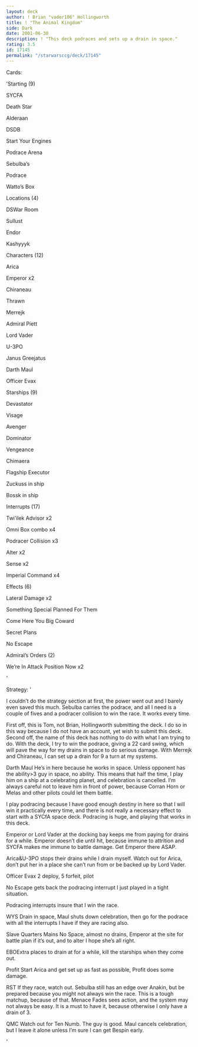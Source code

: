 ```yaml
---
layout: deck
author: ! Brian "vader106" Hollingworth
title: ! "The Animal Kingdom"
side: Dark
date: 2001-06-30
description: ! "This deck podraces and sets up a drain in space."
rating: 3.5
id: 17145
permalink: "/starwarsccg/deck/17145"
---
```

Cards: 

'Starting (9)

SYCFA

Death Star

Alderaan

DSDB

Start Your Engines

Podrace Arena

Sebulba’s

Podrace

Watto’s Box


Locations (4)

DSWar Room

Sullust

Endor

Kashyyyk


Characters (12)

Arica

Emperor x2

Chiraneau

Thrawn

Merrejk

Admiral Piett

Lord Vader

U-3PO

Janus Greejatus

Darth Maul

Officer Evax


Starships (9)

Devastator

Visage

Avenger

Dominator

Vengeance

Chimaera

Flagship Executor

Zuckuss in ship

Bossk in ship


Interrupts (17)

Twi’ilek Advisor x2

Omni Box combo x4

Podracer Collision x3

Alter x2

Sense x2

Imperial Command x4


Effects (6)

Lateral Damage x2

Something Special Planned For Them

Come Here You Big Coward

Secret Plans

No Escape


Admiral’s Orders (2)

We’re In Attack Position Now x2


'

Strategy: '

I couldn’t do the strategy section at first, the power went out and I barely  even saved this much.  Sebulba carries the podrace, and all I need is a couple of fives and a podracer collision to win the race.  It works every time.


First off, this is Tom, not Brian, Hollingworth submitting the deck.  I do so in this way because I do not have an account, yet wish to submit this deck.  Second off, the name of this deck has nothing to do with what I am trying to do.  With the deck, I try to win the podrace, giving a 22 card swing, which will pave the way for my drains in space to do serious damage.  With Merrejk and Chiraneau, I can set up a drain for 9 a turn at my systems. 


Darth Maul He’s in here because he works in space.  Unless opponent has the ability>3 guy in space, no ability.  This means that half the time, I play him on a ship at a celebrating planet, and celebration is cancelled.  I’m always careful not to leave him in front of power, because Corran Horn or Melas and other pilots could let them battle.


I play podracing because I have good enough destiny in here so that I will win it practically every time, and there is not really a necessary effect to start with a SYCfA space deck.  Podracing is huge, and playing that works in this deck.


Emperor or Lord Vader at the docking bay keeps me from paying for drains for a while.  Emperor doesn’t die until hit, because immune to attrition and SYCFA makes me immune to battle damage.  Get Emperor there ASAP.


Arica&U-3PO stops their drains while I drain myself.  Watch out for Arica, don’t put her in a place she can’t run from or be backed up by Lord Vader.


Officer Evax 2 deploy, 5 forfeit, pilot


No Escape gets back the podracing interrupt I just played in a tight situation.


Podracing interrupts insure that I win the race.


WYS Drain in space, Maul shuts down celebration, then go for the podrace with all the interrupts I have if they are racing also. 


Slave Quarters Mains No Space, almost no drains, Emperor at the site for battle plan if it’s out, and to alter I hope she’s all right.


EBOExtra places to drain at for a while, kill the starships when they come out.


Profit Start Arica and get set up as fast as possible, Profit does some damage. 


RST If they race, watch out.  Sebulba still has an edge over Anakin, but be prepared because you might not always win the race.  This is a tough matchup, because of that.  Menace Fades sees action, and the system may not always be easy.  It is a must to have it, because otherwise I only have a drain of 3.  


QMC Watch out for Ten Numb.  The guy is good.  Maul cancels celebration, but I leave it alone unless I’m sure I can get Bespin early.


'
